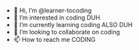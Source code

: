 - 👋 Hi, I’m @learner-tocoding
- 👀 I’m interested in coding DUH
- 🌱 I’m currently learning coding ALSO DUH
- 💞️ I’m looking to collaborate on coding
- 📫 How to reach me CODING

<!---
learner-tocoding/learner-tocoding is a ✨ special ✨ repository because its `README.md` (this file) appears on your GitHub profile.
You can click the Preview link to take a look at your changes.
--->
